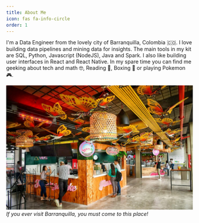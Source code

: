 ```yaml
---
title: About Me
icon: fas fa-info-circle
order: 1
---
```


I'm a Data Engineer from the lovely city of Barranquilla, Colombia 🇨🇴. I love building data pipelines and mining data for insights. The main tools in my kit are SQL, Python, Javascript (NodeJS), Java and Spark. I also like building user interfaces in React and React Native. In my spare time you can find me geeking about tech and math 🤓, Reading 📖, Boxing 🥊 or playing Pokemon 🎮.

![barranquilla](/assets/img/barranquilla.jpeg)
_If you ever visit Barranquilla, you must come to this place!_